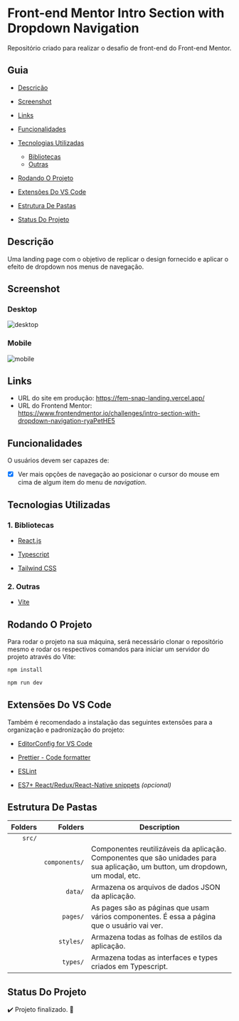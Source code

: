# Front-end Mentor Intro Section with Dropdown Navigation

Repositório criado para realizar o desafio de front-end do Front-end Mentor.

## Guia

- [Descrição](#descrição)

- [Screenshot](#screenshot)

- [Links](#links)

- [Funcionalidades](#funcionalidades)

- [Tecnologias Utilizadas](#tecnologias-utilizadas)

  - [Bibliotecas](#1-bibliotecas)
  - [Outras](#2-outras)

- [Rodando O Projeto](#rodando-o-projeto)

- [Extensões Do VS Code](#extensões-do-vs-code)

- [Estrutura De Pastas](#estrutura-de-pastas)

- [Status Do Projeto](#status-do-projeto)

## Descrição

Uma landing page com o objetivo de replicar o design fornecido e aplicar o efeito de dropdown nos menus de navegação.

## Screenshot

### Desktop

![desktop](https://github.com/wagnnermorais/FEM-Snap-Landing/assets/89792700/f1c440f2-59b8-4e06-9b3b-91a33c38cc74)

### Mobile

![mobile](https://github.com/wagnnermorais/FEM-Snap-Landing/assets/89792700/ca031a6f-9712-4ca6-9776-f0e5ee0e5aee)

## Links

- URL do site em produção: https://fem-snap-landing.vercel.app/
- URL do Frontend Mentor: https://www.frontendmentor.io/challenges/intro-section-with-dropdown-navigation-ryaPetHE5

## Funcionalidades

O usuários devem ser capazes de:

- [x] Ver mais opções de navegação ao posicionar o cursor do mouse em cima de algum item do menu de <em>navigation</em>.

## Tecnologias Utilizadas

### 1. Bibliotecas

- [React.js](https://react.dev/learn/ "Documentação Do React.js")

- [Typescript](https://www.typescriptlang.org/pt/docs/ "Documentação do Typescript")

- [Tailwind CSS](https://tailwindcss.com/docs/installation/ "Documentação do Tailwind")

### 2. Outras

- [Vite](https://vitejs.dev/guide/ "Documentação do Vite")

## Rodando O Projeto

Para rodar o projeto na sua máquina, será necessário clonar o repositório mesmo e rodar os respectivos comandos para iniciar um servidor do projeto através do Vite:

```bash
npm install
```

```bash
npm run dev
```

## Extensões Do VS Code

Também é recomendado a instalação das seguintes extensões para a organização e padronização do projeto:

- [EditorConfig for VS Code](https://marketplace.visualstudio.com/items?itemName=EditorConfig.EditorConfig)

- [Prettier - Code formatter](https://marketplace.visualstudio.com/items?itemName=esbenp.prettier-vscode)

- [ESLint](https://marketplace.visualstudio.com/items?itemName=dbaeumer.vscode-eslint)

- [ES7+ React/Redux/React-Native snippets](https://marketplace.visualstudio.com/items?itemName=dsznajder.es7-react-js-snippets) *(opcional)*

## Estrutura De Pastas

| Folders | Folders | Description |
| ---: | ---: | --- |
| `src/` |               |     |
|        | `components/` | Componentes reutilizáveis da aplicação. Componentes que são unidades para sua aplicação, um button, um dropdown, um modal, etc. |
|        | `data/`       | Armazena os arquivos de dados JSON da aplicação. |
|        | `pages/`      | As pages são as páginas que usam vários componentes. É essa a página que o usuário vai ver. |
|        | `styles/`     | Armazena todas as folhas de estilos da aplicação. |
|        | `types/`      | Armazena todas as interfaces e types criados em Typescript. |

## Status Do Projeto

:heavy_check_mark: Projeto finalizado. 💪
